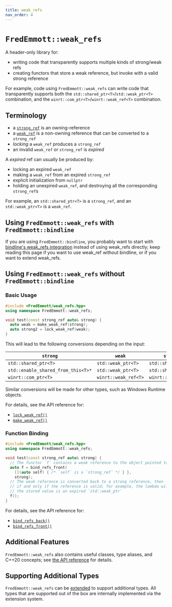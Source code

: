 ```yaml
---
title: weak_refs
nav_order: 4
---
```


# `FredEmmott::weak_refs`

A header-only library for:
- writing code that transparently supports multiple kinds of strong/weak refs
- creating functors that store a weak reference, but invoke with a valid strong reference

For example, code using `FredEmmott::weak_refs` can write code that transparently supports both 
the `std::shared_ptr<T>`/`std::weak_ptr<T>` combination, and the `winrt::com_ptr<T>`/`winrt::weak_ref<T>` combination.

## Terminology

- a [`strong_ref`](reference/concepts/strong_ref.md) is an owning-reference
- a [`weak_ref`](reference/concepts/weak_ref.md) is a non-owning reference that can be converted to a `strong_ref`
- *locking* a `weak_ref` produces a `strong_ref`
- an invalid `weak_ref` or `strong_ref` is *expired*

A *expired* ref can usually be produced by:
- locking an expired `weak_ref`
- making a `weak_ref` from an expired `strong_ref`
- explicit initialization from `nullptr`
- holding an unexpired `weak_ref`, and destroying all the corresponding `strong_ref`s

For example, an `std::shared_ptr<T>` is a `strong_ref`, and an `std::weak_ptr<T>` is a `weak_ref`.

## Using `FredEmmott::weak_refs` with `FredEmmott::bindline`

If you are using `FredEmmott::bindline`, you probably want to start with [bindline's weak_refs integration](../bindline/weak_refs.md) instead of using weak_refs directly; keep reading this page if you want to use weak_ref without bindline, or if you want to extend weak_refs.

## Using `FredEmmott::weak_refs` without `FredEmmott::bindline`

### Basic Usage

```c++
#include <FredEmmott/weak_refs.hpp>
using namespace FredEmmott::weak_refs;

void test(const strong_ref auto& strong) {
  auto weak = make_weak_ref(strong);
  auto strong2 = lock_weak_ref(weak);
}
```

This will lead to the following conversions depending on the input:

| `strong`                           | `weak`               | `strong2`            |
|------------------------------------|----------------------|----------------------|
| `std::shared_ptr<T>`               | `std::weak_ptr<T>`   | `std::shared_ptr<T>` |
| `std::enable_shared_from_this<T>*` | `std::weak_ptr<T>`   | `std::shared_ptr<T>` |
| `winrt::com_ptr<T>`                | `winrt::weak_ref<T>` | `winrt::com_ptr<T>`  |

Similar conversions will be made for other types, such as Windows Runtime objects.

For details, see the API reference for:
- [`lock_weak_ref()`](reference/functions/lock_weak_ref.md)
- [`make_weak_ref()`](reference/functions/make_weak_ref.md)

### Function Binding

```c++
#include <FredEmmott/weak_refs.hpp>
using namespace FredEmmott::weak_refs;

void test(const strong_ref auto& strong) {
  // The functor `f` contains a weak reference to the object pointed to by `strong`
  auto f = bind_refs_front(
    [](auto self) { /* `self` is a `strong_ref` */ } },
    strong);
  // The weak reference is converted back to a strong reference, then - the lambda is invoked
  // if and only if the reference is valid; for example, the lambda will not be invoked if
  // the stored value is an expired `std::weak_ptr`
  f();
}
```

For details, see the API reference for:
- [`bind_refs_back()`](reference/functions/bind_refs_back.md)
- [`bind_refs_front()`](reference/functions/bind_refs_front.md)

## Additional Features

`FredEmmott::weak_refs` also contains useful classes, type aliases, and C++20 concepts; see [the API reference](reference/index.md) for details.

## Supporting Additional Types

`FredEmmott::weak_refs` can be [extended](extending/index.md) to support additional types. All types that are supported out of the box are internally implemented via the extension system.